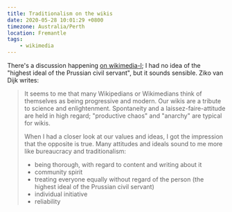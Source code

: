 ```yaml
---
title: Traditionalism on the wikis
date: 2020-05-28 10:01:29 +0800
timezone: Australia/Perth
location: Fremantle
tags:
    - wikimedia
---
```

There's a discussion happening [on wikimedia-l](https://lists.wikimedia.org/pipermail/wikimedia-l/2020-May/094932.html);
I had no idea of the "highest ideal of the Prussian civil servant", but it sounds sensible.
Ziko van Dijk writes:

> It seems to me that many Wikipedians or Wikimedians think of themselves as
> being progressive and modern. Our wikis are a tribute to science and
> enlightenment. Spontaneity and a laissez-faire-attitude are held in high
> regard; "productive chaos" and "anarchy" are typical for wikis.
>
> When I had a closer look at our values and ideas, I got the impression that
> the opposite is true. Many attitudes and ideals sound to me more like
> bureaucracy and traditionalism:
>
> * being thorough, with regard to content and writing about it
> * community spirit
> * treating everyone equally without regard of the person (the highest ideal of the Prussian civil servant)
> * individual initiative
> * reliability

